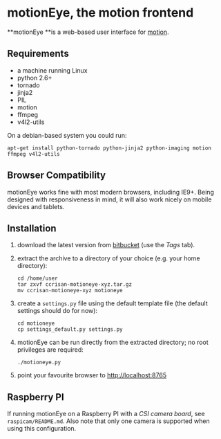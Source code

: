 # motionEye, the motion frontend #

**motionEye **is a web-based user interface for [motion](http://www.lavrsen.dk/foswiki/bin/view/Motion).

## Requirements ##

 * a machine running Linux
 * python 2.6+
 * tornado
 * jinja2
 * PIL
 * motion
 * ffmpeg
 * v4l2-utils

On a debian-based system you could run:

    apt-get install python-tornado python-jinja2 python-imaging motion ffmpeg v4l2-utils

## Browser Compatibility ##

motionEye works fine with most modern browsers, including IE9+.
Being designed with responsiveness in mind, it will also work nicely on mobile devices and tablets.

## Installation ##

 1. download the latest version from [bitbucket](https://bitbucket.org/ccrisan/motioneye/downloads) (use the *Tags* tab).
 2. extract the archive to a directory of your choice (e.g. your home directory):
 
        cd /home/user
        tar zxvf ccrisan-motioneye-xyz.tar.gz
        mv ccrisan-motioneye-xyz motioneye
 
 3. create a `settings.py` file using the default template file (the default settings should do for now):

        cd motioneye 
        cp settings_default.py settings.py
 
 4. motionEye can be run directly from the extracted directory; no root privileges are required:
 
        ./motioneye.py
 
 5. point your favourite browser to <http://localhost:8765>

## Raspberry PI ##

If running motionEye on a Raspberry PI with a *CSI camera board*, see `raspicam/README.md`.
Also note that only one camera is supported when using this configuration.

